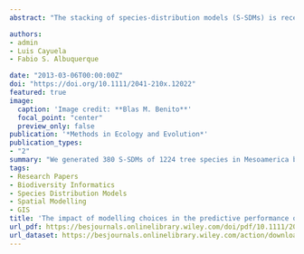 ```yaml
---
abstract: "The stacking of species‐distribution models (S‐SDMs) is receiving attention by conservation researchers because this approach is capable of simultaneously predicting species richness and composition. However, the steps required to build S‐SDMs implies at least two choices that influence its predictive performance which have not been extensively assessed: the selection of the modelling algorithm and the application of a threshold to transform the species‐distribution models into binary maps to be added together to build the final S‐SDM. Our goal was to provide guidelines concerning the best combinations of modelling algorithms and thresholds with which to build more accurate S‐SDMs. We generated 380 S‐SDMs of 1224 tree species in Mesoamerica by combining 19 distribution modelling methods with 20 different thresholds using presence‐only data from the Global Biodiversity Information Facility. We compared the predicted richness and composition with inventory data obtained from the BIOTREE‐NET forest plot database. We designed two indicators of predictive performance that were based on the diversity factors used to measure species turnover: a (shared species between the observed and predicted compositions), b and c (the exclusive species of the predicted and observed compositions respectively) and compared them with the Sorensen and Beta‐Simpson turnover measures. Our proposed indexes and the Sorensen index proved suitable as indicators of predictive performance for S‐SDMs, whereas the Beta‐Simpson turnover measure presented issues that would prevent its application to evaluate S‐SDMs. Some modelling methods – especially machine learning and ensemble model forecasting methods performed significantly better than others in minimizing the error in predicted richness and composition. Our results also points out that restrictive thresholds (with high omission errors) lead to more accurate S‐SDMs in terms of species richness and composition. Here, we demonstrate that particular combinations of modelling methods and thresholds provide results with higher predictive performance. These results provide clear modelling guidelines that will help S‐SDM modellers to select the appropriate combination of modelling methods and thresholds to build more accurate S‐SDMs, and therefore will have a positive impact on the quality of the diversity models used to assist conservation planning."

authors:
- admin
- Luis Cayuela
- Fabio S. Albuquerque

date: "2013-03-06T00:00:00Z"
doi: "https://doi.org/10.1111/2041-210x.12022"
featured: true
image:
  caption: 'Image credit: **Blas M. Benito**'
  focal_point: "center"
  preview_only: false
publication: '*Methods in Ecology and Evolution*'
publication_types:
- "2"
summary: "We generated 380 S‐SDMs of 1224 tree species in Mesoamerica by combining 19 distribution modelling methods with 20 different thresholds using presence‐only data from the Global Biodiversity Information Facility. We compared the predicted richness and composition with inventory data obtained from the BIOTREE‐NET forest plot database. We designed two indicators of predictive performance that were based on the diversity factors used to measure species turnover: a (shared species between the observed and predicted compositions), b and c (the exclusive species of the predicted and observed compositions respectively) and compared them with the Sorensen and Beta‐Simpson turnover measures. Some modelling methods – especially machine learning and ensemble model forecasting methods performed significantly better than others in minimizing the error in predicted richness and composition. Our results also indicate that restrictive thresholds (with high omission errors) lead to more accurate S‐SDMs in terms of species richness and composition. Here, we demonstrate that particular combinations of modelling methods and thresholds provide results with higher predictive performance."
tags:
- Research Papers
- Biodiversity Informatics
- Species Distribution Models
- Spatial Modelling
- GIS
title: 'The impact of modelling choices in the predictive performance of richness maps derived from species‐distribution models: guidelines to build better diversity models'
url_pdf: https://besjournals.onlinelibrary.wiley.com/doi/pdf/10.1111/2041-210x.12022
url_dataset: https://besjournals.onlinelibrary.wiley.com/action/downloadSupplement?doi=10.1111%2F2041-210x.12022&file=mee312022-sup-0001-AppendixS1-S2.zip
---
```


